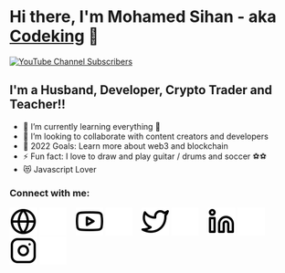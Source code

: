 # Hi there, I'm Mohamed Sihan - aka [Codeking][youtube] 👋

[![YouTube Channel Subscribers](https://img.shields.io/youtube/channel/subscribers/UCyAIFPi3AjUJ4772Ur4AyMw?logo=youtube&logoColor=red&style=for-the-badge)][youtube]

## I'm a Husband, Developer, Crypto Trader and Teacher!!

- 🌱 I’m currently learning everything 🤣
- 👯 I’m looking to collaborate with content creators and developers
- 🥅 2022 Goals: Learn more about web3 and blockchain
- ⚡ Fun fact: I love to draw and play guitar / drums and soccer ⚽⚽
- 😻 Javascript Lover

### Connect with me:

[![website](./img/globe-light.svg)](https://shihan167.wixsite.com/my-site#gh-light-mode-only)
[![website](./img/globe-dark.svg)](https://shihan167.wixsite.com/my-site/#gh-dark-mode-only)
&nbsp;&nbsp;
[![website](./img/youtube-light.svg)](https://www.youtube.com/channel/UCyAIFPi3AjUJ4772Ur4AyMw#gh-light-mode-only)
[![website](./img/youtube-dark.svg)](https://www.youtube.com/channel/UCyAIFPi3AjUJ4772Ur4AyMw#gh-dark-mode-only)
&nbsp;&nbsp;
[![website](./img/twitter-light.svg)](https://twitter.com/NilamSihanr#gh-light-mode-only)
[![website](./img/twitter-dark.svg)](https://twitter.com/NilamSihan#gh-dark-mode-only)
&nbsp;&nbsp;
[![website](./img/linkedin-light.svg)](https://linkedin.com/in/codeSTACKr#gh-light-mode-only)
[![website](./img/linkedin-dark.svg)](https://linkedin.com/in/codeSTACKr#gh-dark-mode-only)
&nbsp;&nbsp;
[![website](./img/instagram-light.svg)](https://instagram.com/codeSTACKr#gh-light-mode-only)
[![website](./img/instagram-dark.svg)](https://instagram.com/codeSTACKr#gh-dark-mode-only)

[youtube]: https://www.youtube.com/channel/UCyAIFPi3AjUJ4772Ur4AyMw
